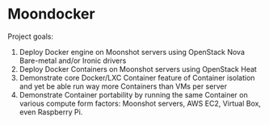 Moondocker
======

Project goals: 
1. Deploy Docker engine on Moonshot servers using OpenStack Nova Bare-metal and/or Ironic drivers
2. Deploy Docker Containers on Moonshot servers using OpenStack Heat
3. Demonstrate core Docker/LXC Container feature of Container isolation and yet be able run way more Containers than VMs per server
4. Demonstrate Container portability by running the same Container on various compute form factors: Moonshot servers, AWS EC2, Virtual Box, even Raspberry Pi.



